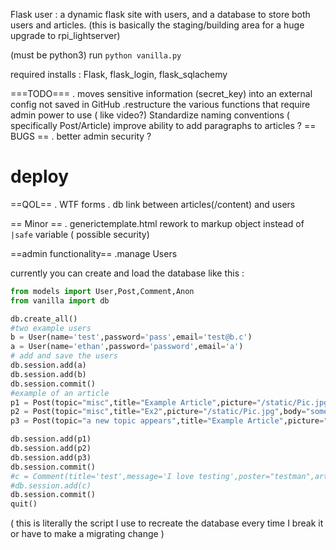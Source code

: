 Flask user : a dynamic flask site with users, and a database to store both users and articles. (this is basically the staging/building area for a huge upgrade to rpi_lightserver)

(must be python3)
run `python vanilla.py`

required installs : Flask, flask_login, flask_sqlachemy

 ===TODO===
. moves sensitive information (secret_key) into an  external config not saved in GitHub
.restructure the various functions that require admin power to use ( like video?)
Standardize naming conventions ( specifically Post/Article)
improve ability to add paragraphs to articles ?
== BUGS ==
. better admin security ?
# deploy

==QOL==
. WTF forms
. db link between articles(/content) and users

== Minor ==
. generictemplate.html rework to markup object instead of `|safe` variable ( possible security)


==admin functionality==
.manage Users

currently you can create and load the database like this :
```python
from models import User,Post,Comment,Anon
from vanilla import db

db.create_all()
#two example users
b = User(name='test',password='pass',email='test@b.c')
a = User(name='ethan',password='password',email='a')
# add and save the users
db.session.add(a)
db.session.add(b)
db.session.commit()
#example of an article
p1 = Post(topic="misc",title="Example Article",picture="/static/Pic.jpg",body="This is the body of the article, which accepts <i> HTML tags </i>")
p2 = Post(topic="misc",title="Ex2",picture="/static/Pic.jpg",body="some random placeholder text here please")
p3 = Post(topic="a new topic appears",title="Example Article",picture="/static/Pic.jpg",body="I yote a duck off a cliff... turns out they can fly, so everything was fine")

db.session.add(p1)
db.session.add(p2)
db.session.add(p3)
db.session.commit()
#c = Comment(title='test',message='I love testing',poster="testman",article=1)
#db.session.add(c)
db.session.commit()
quit()
```
( this is literally the script I use to recreate the database every time I break it or have to make a migrating change )
